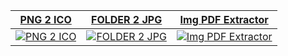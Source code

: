 
| [PNG 2 ICO](https://github.com/suministros-game/png2ico) | [FOLDER 2 JPG](https://github.com/suministros-game/folder2jpg) | [Img PDF Extractor](https://github.com/suministros-game/ImgPDFExtractor) |
|-------------|-------------|-------------|
| [![PNG 2 ICO](https://github.com/suministros-game/png2ico/blob/main/favicon.png?raw=true)](https://github.com/suministros-game/png2ico) | [![FOLDER 2 JPG](https://github.com/suministros-game/folder2jpg/blob/main/favicon.png?raw=true)](https://github.com/suministros-game/folder2jpg) | [![Img PDF Extractor](https://github.com/suministros-game/ImgPDFExtractor/blob/main/favicon.png?raw=true)](https://github.com/suministros-game/ImgPDFExtractor) |
